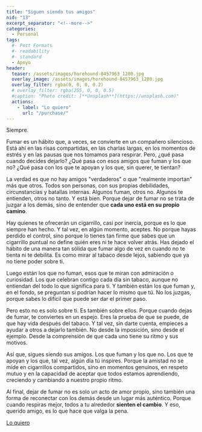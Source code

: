 ```yaml
---
title: "Siguen siendo tus amigos"
nid: "13"
excerpt_separator: "<!--more-->"
categories:
  - Personal
tags:
  #- Post Formats
  #- readability
  #- standard
  - Apoyo
header:
  teaser: /assets/images/horehound-8457963_1280.jpg
  overlay_image: /assets/images/horehound-8457963_1280.jpg
  overlay_filter: rgba(0, 0, 0, 0.2)
  # overlay_filter: rgba(255, 0, 0, 0.5)
  #caption: "Photo credit: [**Unsplash**](https://unsplash.com)"
  actions:
    - label: "Lo quiero"
      url: "/purchase/"
---
```


Siempre.

<!--more-->

Fumar es un hábito que, a veces, se convierte en un compañero silencioso. Está ahí en las risas compartidas, en las charlas largas, en los momentos de estrés y en las pausas que nos tomamos para respirar. Pero, ¿qué pasa cuando decides dejarlo? ¿Qué pasa con esos amigos que fuman y los que no? ¿Qué pasa con los que te apoyan y los que, sin querer, te tientan?

La verdad es que no hay amigos "verdaderos" o que "realmente importan" más que otros. Todos son personas, con sus propias debilidades, circunstancias y batallas internas. Algunos fuman, otros no. Algunos te entienden, otros no tanto. Y está bien. Porque dejar de fumar no se trata de juzgar a los demás, sino de entender que **cada uno está en su propio camino**.

Hay quienes te ofrecerán un cigarrillo, casi por inercia, porque es lo que siempre han hecho. Y tal vez, en algún momento, aceptes. No porque hayas perdido el control, sino porque lo tienes tan firme que sabes que un cigarrillo puntual no define quién eres ni te hace volver atrás. Has dejado el hábito de una manera tan sólida que fumar algo de vez en cuando no te tienta ni te debilita. Es como mirar al tabaco desde lejos, sabiendo que ya no tiene poder sobre ti.

Luego están los que no fuman, esos que te miran con admiración o curiosidad. Los que celebran contigo cada día sin tabaco, aunque no entiendan del todo lo que significa para ti. Y también están los que fuman y, en el fondo, se preguntan si podrían hacer lo mismo que tú. No los juzgas, porque sabes lo difícil que puede ser dar el primer paso.

Pero esto no es solo sobre ti. Es también sobre ellos. Porque cuando dejas de fumar, te conviertes en un espejo. Eres la prueba de que se puede, de que hay vida después del tabaco. Y tal vez, sin darte cuenta, empieces a ayudar a otros a dejarlo también. No desde la imposición, sino desde el ejemplo. Desde la comprensión de que cada uno tiene su ritmo y sus motivos.

Así que, sigues siendo sus amigos. Los que fuman y los que no. Los que te apoyan y los que, tal vez, algún día tú inspires. Porque la amistad no se mide en cigarrillos compartidos, sino en momentos genuinos, en respeto mutuo y en la capacidad de aceptar que todos estamos aprendiendo, creciendo y cambiando a nuestro propio ritmo.

Al final, dejar de fumar no es solo un acto de amor propio, sino también una forma de reconectar con los demás desde un lugar más auténtico. Porque cuando respiras mejor, todos a tu alrededor **sienten el cambio**. Y eso, querido amigo, es lo que hace que valga la pena.

[Lo quiero](../../purchase/)